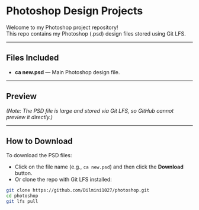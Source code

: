# Photoshop Design Projects

Welcome to my Photoshop project repository!  
This repo contains my Photoshop (.psd) design files stored using Git LFS.

---

## Files Included

- **ca new.psd** — Main Photoshop design file.

---

## Preview

*(Note: The PSD file is large and stored via Git LFS, so GitHub cannot preview it directly.)*

---

## How to Download

To download the PSD files:

- Click on the file name (e.g., `ca new.psd`) and then click the **Download** button.  
- Or clone the repo with Git LFS installed:

```bash
git clone https://github.com/Dilmini1027/photoshop.git
cd photoshop
git lfs pull

